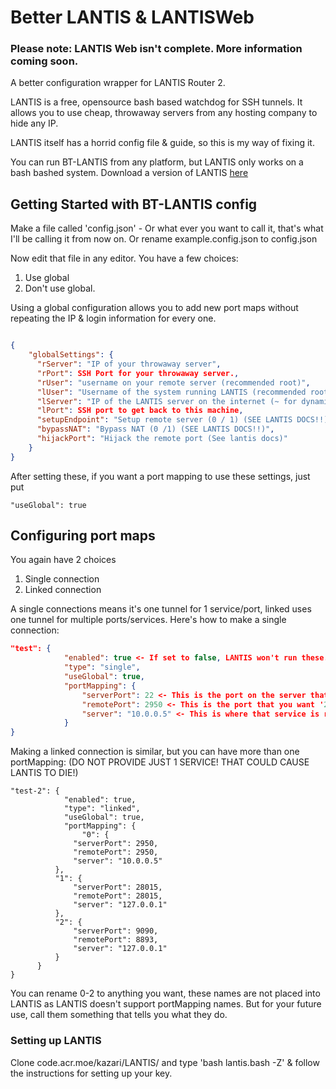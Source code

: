 # Better LANTIS & LANTISWeb

### Please note: LANTIS Web isn't complete. More information coming soon.

A better configuration wrapper for LANTIS Router 2.

LANTIS is a free, opensource bash based watchdog for SSH tunnels. 
It allows you to use cheap, throwaway servers from any hosting company to hide any IP.

LANTIS itself has a horrid config file & guide, so this is my way of fixing it.

You can run BT-LANTIS from any platform, but LANTIS only works on a bash bashed system.
Download a version of LANTIS [here](code.acr.moe/kazari/LANTIS/)

## Getting Started with BT-LANTIS config

Make a file called 'config.json' - Or what ever you want to call it, that's what I'll be calling it from now on.
Or rename example.config.json to config.json

Now edit that file in any editor. You have a few choices:

1) Use global
2) Don't use global.

Using a global configuration allows you to add new port maps without repeating the IP & login information for every one.

```json

{
    "globalSettings": {
      "rServer": "IP of your throwaway server",
      "rPort": SSH Port for your throwaway server.,
      "rUser": "username on your remote server (recommended root)",
      "lUser": "Username of the system running LANTIS (recommended root)",
      "lServer": "IP of the LANTIS server on the internet (~ for dynamic)",
      "lPort": SSH port to get back to this machine,
      "setupEndpoint": "Setup remote server (0 / 1) (SEE LANTIS DOCS!!)",
      "bypassNAT": "Bypass NAT (0 /1) (SEE LANTIS DOCS!!)",
      "hijackPort": "Hijack the remote port (See lantis docs)"
    }
}
```
After setting these, if you want a port mapping to use these settings, just put
```
"useGlobal": true
```
## Configuring port maps

You again have 2 choices

1) Single connection
2) Linked connection

A single connections means it's one tunnel for 1 service/port, linked uses one tunnel for multiple ports/services.
Here's how to make a single connection:
```json
"test": {
			"enabled": true <- If set to false, LANTIS won't run these.,
			"type": "single", 
			"useGlobal": true,
			"portMapping": {
                "serverPort": 22 <- This is the port on the server that you want to be public,
                "remotePort": 2950 <- This is the port that you want '22' to be published to.,
                "server": "10.0.0.5" <- This is where that service is running (can be 127.0.0.1)
			}
}
```
Making a linked connection is similar, but you can have more than one portMapping:
(DO NOT PROVIDE JUST 1 SERVICE! THAT COULD CAUSE LANTIS TO DIE!)
```
"test-2": {
			"enabled": true,
			"type": "linked",
			"useGlobal": true,
			"portMapping": {
			    "0": {
              "serverPort": 2950,
              "remotePort": 2950,
              "server": "10.0.0.5"
          },
          "1": {
              "serverPort": 28015,
              "remotePort": 28015,
              "server": "127.0.0.1"
          },
          "2": {
              "serverPort": 9090,
              "remotePort": 8893,
              "server": "127.0.0.1"
          }
      }
}
```
You can rename 0-2 to anything you want, these names are not placed into LANTIS as LANTIS doesn't support portMapping names. But for your future use, call them something that tells you what they do.

### Setting up LANTIS
Clone code.acr.moe/kazari/LANTIS/
and type 'bash lantis.bash -Z' & follow the instructions for setting up your key.

```
